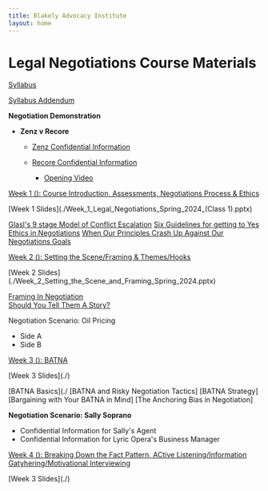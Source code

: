 ```yaml
---
title: Blakely Advocacy Institute
layout: home
---
```

# Legal Negotiations Course Materials

[Syllabus](./Spring_2024_Legal_Negotiatio_Syllabus_updated.pdf)

[Syllabus Addendum](./Spring_2024_Legal_Negotiations_syllabus_addendum.pdf)

**Negotiation Demonstration**

- **Zenz v Recore**

    - [Zenz Confidential Information](./Senator_Zenz.pdf)
    - [Recore Confidential Information](./Senator_Recore.pdf)
 
        - [Opening Video](https://uofh-my.sharepoint.com/:v:/g/personal/dburgosc_cougarnet_uh_edu/Edl19Pca7xZEgo4vUFVfeh8BK6qKS5uj9JhI8l7xEsj1kw?nav=eyJyZWZlcnJhbEluZm8iOnsicmVmZXJyYWxBcHAiOiJPbmVEcml2ZUZvckJ1c2luZXNzIiwicmVmZXJyYWxBcHBQbGF0Zm9ybSI6IldlYiIsInJlZmVycmFsTW9kZSI6InZpZXciLCJyZWZlcnJhbFZpZXciOiJNeUZpbGVzTGlua0NvcHkifX0&e=c8nwtl)
     
<p><u>Week 1 (): Course Introduction, Assessments, Negotiations Process & Ethics</u></p>
[Week 1 Slides](./Week_1_Legal_Negotiations_Spring_2024_(Class 1).pptx)

[Glasl's 9 stage Model of Conflict Escalation](./Conflict_Escalation_Glasl.pdf)
[Six Guidelines for getting to Yes](./Six_Guidelines_for_Getting_to_Yes.docx)
[Ethics in Negotiations](./Ethics_in_Negotiations.docx)
[When Our Principles Crash Up Against Our Negotiations Goals](./When_Our_Principles_Crash_Up_Against_Our_Negotiation_Goals.docx)

<p><u>Week 2 (): Setting the Scene/Framing & Themes/Hooks </u></p>
[Week 2 Slides](./Week_2_Setting_the_Scene_and_Framing_Spring_2024.pptx)

[Framing In Negotiation](./Framing_in_Negotiation.docx)
<br>[Should You Tell Them A Story?](./Stories_Weak_Strong_Facts.docx)

Negotiation Scenario: Oil Pricing
- Side A
- Side B

<p><u>Week 3 (): BATNA </u></p>
[Week 3 Slides](./)

[BATNA Basics](./
[BATNA and Risky Negotiation Tactics]
[BATNA Strategy]
[Bargaining with Your BATNA in Mind]
[The Anchoring Bias in Negotiation]

**Negotiation Scenario: Sally Soprano** 
- Confidential Information for Sally's Agent
- Confidential Information for Lyric Opera's Business Manager

<p><u>Week 4 (): Breaking Down the Fact Pattern, ACtive Listening/Information Gatyhering/Motivational Interviewing </u></p>
[Week 3 Slides](./)
